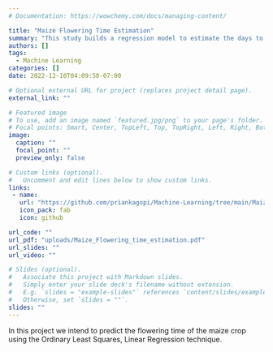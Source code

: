 ```yaml
---
# Documentation: https://wowchemy.com/docs/managing-content/

title: "Maize Flowering Time Estimation"
summary: "This study builds a regression model to estimate the days to anthesis male flowering time."
authors: []
tags: 
  - Machine Learning
categories: []
date: 2022-12-10T04:09:50-07:00

# Optional external URL for project (replaces project detail page).
external_link: ""

# Featured image
# To use, add an image named `featured.jpg/png` to your page's folder.
# Focal points: Smart, Center, TopLeft, Top, TopRight, Left, Right, BottomLeft, Bottom, BottomRight.
image:
  caption: ""
  focal_point: ""
  preview_only: false

# Custom links (optional).
#   Uncomment and edit lines below to show custom links.
links:
 - name:
   url: "https://github.com/priankagopi/Machine-Learning/tree/main/Maize%20Flowering%20Time%20Estimation%3A%20Regression%20Analysis"
   icon_pack: fab
   icon: github

url_code: ""
url_pdf: "uploads/Maize_Flowering_time_estimation.pdf"
url_slides: ""
url_video: ""

# Slides (optional).
#   Associate this project with Markdown slides.
#   Simply enter your slide deck's filename without extension.
#   E.g. `slides = "example-slides"` references `content/slides/example-slides.md`.
#   Otherwise, set `slides = ""`.
slides: ""
---
```


In this project we intend to predict the flowering time of the maize crop using the Ordinary Least Squares, Linear Regression technique.

